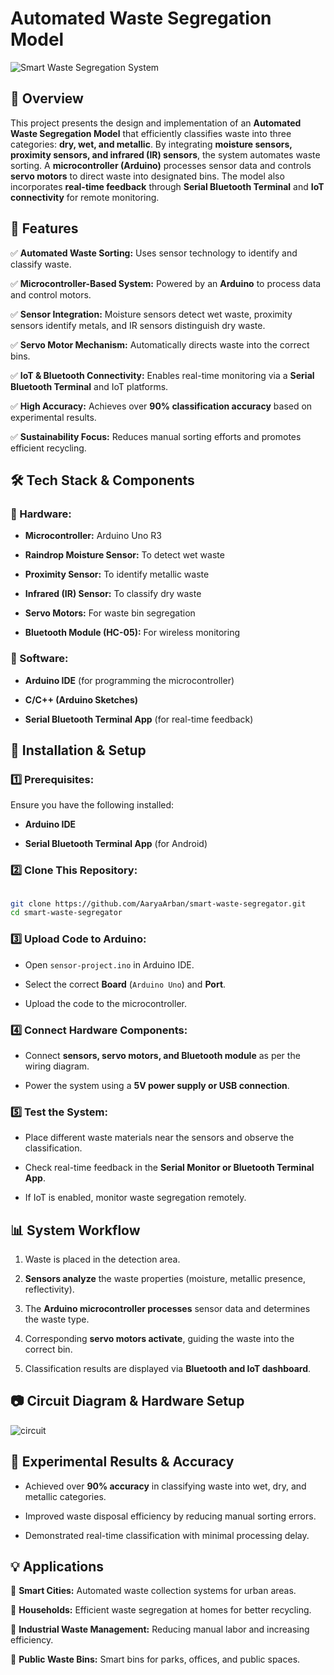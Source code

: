 # **Automated Waste Segregation Model**

![Smart Waste Segregation System](https://github.com/user-attachments/assets/bc8751f8-2d86-4d94-96bd-1796fe8ec608)

## **📌 Overview**

This project presents the design and implementation of an **Automated Waste Segregation Model** that efficiently classifies waste into three categories: **dry, wet, and metallic**. By integrating **moisture sensors, proximity sensors, and infrared (IR) sensors**, the system automates waste sorting. A **microcontroller (Arduino)** processes sensor data and controls **servo motors** to direct waste into designated bins. The model also incorporates **real-time feedback** through **Serial Bluetooth Terminal** and **IoT connectivity** for remote monitoring.

## **🔧 Features**

✅ **Automated Waste Sorting:** Uses sensor technology to identify and classify waste.

✅ **Microcontroller-Based System:** Powered by an **Arduino** to process data and control motors.

✅ **Sensor Integration:** Moisture sensors detect wet waste, proximity sensors identify metals, and IR sensors distinguish dry waste.

✅ **Servo Motor Mechanism:** Automatically directs waste into the correct bins.

✅ **IoT & Bluetooth Connectivity:** Enables real-time monitoring via a **Serial Bluetooth Terminal** and IoT platforms.

✅ **High Accuracy:** Achieves over **90% classification accuracy** based on experimental results.

✅ **Sustainability Focus:** Reduces manual sorting efforts and promotes efficient recycling.

## **🛠️ Tech Stack & Components**

### **🔹 Hardware:**

* **Microcontroller:** Arduino Uno R3
  
* **Raindrop Moisture Sensor:** To detect wet waste
  
* **Proximity Sensor:** To identify metallic waste
  
* **Infrared (IR) Sensor:** To classify dry waste
  
* **Servo Motors:** For waste bin segregation
  
* **Bluetooth Module (HC-05):** For wireless monitoring

### **🔹 Software:**

* **Arduino IDE** (for programming the microcontroller)

* **C/C++ (Arduino Sketches)**
  
* **Serial Bluetooth Terminal App** (for real-time feedback)

## **🚀 Installation & Setup**

### **1️⃣ Prerequisites:**

Ensure you have the following installed:

* **Arduino IDE**

* **Serial Bluetooth Terminal App** (for Android)

### **2️⃣ Clone This Repository:**

```bash

git clone https://github.com/AaryaArban/smart-waste-segregator.git
cd smart-waste-segregator

```

### **3️⃣ Upload Code to Arduino:**

* Open `sensor-project.ino` in Arduino IDE.
  
* Select the correct **Board** (`Arduino Uno`) and **Port**.
  
* Upload the code to the microcontroller.

### **4️⃣ Connect Hardware Components:**

* Connect **sensors, servo motors, and Bluetooth module** as per the wiring diagram.
  
* Power the system using a **5V power supply or USB connection**.

### **5️⃣ Test the System:**

* Place different waste materials near the sensors and observe the classification.
  
* Check real-time feedback in the **Serial Monitor or Bluetooth Terminal App**.
  
* If IoT is enabled, monitor waste segregation remotely.

## **📊 System Workflow**

1. Waste is placed in the detection area.
   
2. **Sensors analyze** the waste properties (moisture, metallic presence, reflectivity).
   
3. The **Arduino microcontroller processes** sensor data and determines the waste type.
   
4. Corresponding **servo motors activate**, guiding the waste into the correct bin.
  
5. Classification results are displayed via **Bluetooth and IoT dashboard**.

## **📷 Circuit Diagram & Hardware Setup**

![circuit](https://github.com/user-attachments/assets/9b390c42-938e-4eec-94c5-df0005e59ee6)

## **🔬 Experimental Results & Accuracy**

* Achieved over **90% accuracy** in classifying waste into wet, dry, and metallic categories.
  
* Improved waste disposal efficiency by reducing manual sorting errors.
  
* Demonstrated real-time classification with minimal processing delay.

## **💡 Applications**

🔹 **Smart Cities:** Automated waste collection systems for urban areas.

🔹 **Households:** Efficient waste segregation at homes for better recycling.

🔹 **Industrial Waste Management:** Reducing manual labor and increasing efficiency.

🔹 **Public Waste Bins:** Smart bins for parks, offices, and public spaces.
